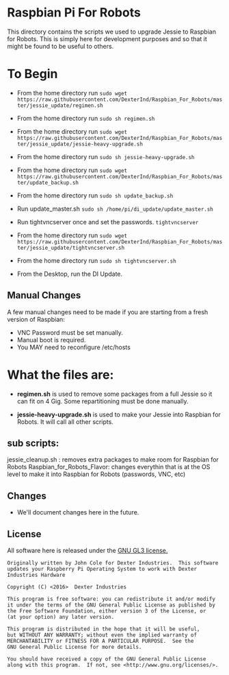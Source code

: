 # Raspbian Pi For Robots

This directory contains the scripts we used to upgrade Jessie to Raspbian for Robots.  This is simply here for development purposes and so that it might be found to be useful to others.

# To Begin
+ From the home directory run `sudo wget https://raw.githubusercontent.com/DexterInd/Raspbian_For_Robots/master/jessie_update/regimen.sh`

+ From the home directory run `sudo sh regimen.sh`

+ From the home directory run `sudo wget https://raw.githubusercontent.com/DexterInd/Raspbian_For_Robots/master/jessie_update/jessie-heavy-upgrade.sh`

+ From the home directory run `sudo sh jessie-heavy-upgrade.sh`

+ From the home directory run `sudo wget https://raw.githubusercontent.com/DexterInd/Raspbian_For_Robots/master/update_backup.sh`

+ From the home directory run `sudo sh update_backup.sh`

+ Run update_master.sh `sudo sh /home/pi/di_update/update_master.sh`

+ Run tightvncserver once and set the passwords.  `tightvncserver`

+ From the home directory run `sudo wget https://raw.githubusercontent.com/DexterInd/Raspbian_For_Robots/master/jessie_update/tightvncserver.sh`

+ From the home directory run `sudo sh tightvncserver.sh`

+ From the Desktop, run the DI Update.

## Manual Changes
A few manual changes need to be made if you are starting from a fresh version of Raspbian:
- VNC Password must be set manually.
- Manual boot is required.
- You MAY need to reconfigure /etc/hosts

# What the files are:
+ **regimen.sh** is used to remove some packages from a full Jessie so it can fit on 4 Gig. Some repartitioning must be done manually.

+ **jessie-heavy-upgrade.sh** is used to make your Jessie into Raspbian for Robots. It will call all other scripts.

## sub scripts:
jessie_cleanup.sh : removes extra packages to make room for Raspbian for Robots
Raspbian_for_Robots_Flavor: changes everythin that is at the OS level to make it into Raspbian for Robots (passwords, VNC, etc)


## Changes 
* We'll document changes here in the future.

## License
All software here is released under the [GNU GL3 license.](http://www.gnu.org/licenses/gpl-3.0.txt)


    Originally written by John Cole for Dexter Industries.  This software updates your Raspberry Pi Operating System to work with Dexter Industries Hardware
    
    Copyright (C) <2016>  Dexter Industries

    This program is free software: you can redistribute it and/or modify
    it under the terms of the GNU General Public License as published by
    the Free Software Foundation, either version 3 of the License, or
    (at your option) any later version.

    This program is distributed in the hope that it will be useful,
    but WITHOUT ANY WARRANTY; without even the implied warranty of
    MERCHANTABILITY or FITNESS FOR A PARTICULAR PURPOSE.  See the
    GNU General Public License for more details.

    You should have received a copy of the GNU General Public License
    along with this program.  If not, see <http://www.gnu.org/licenses/>.


